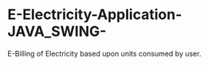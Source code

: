 # E-Electricity-Application-JAVA_SWING-
E-Billing of Electricity based upon units consumed by user.
